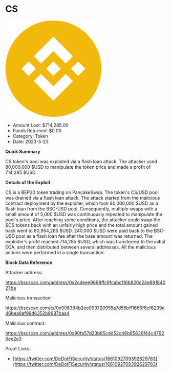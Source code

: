# CS
![CS](/rektimages/CS.png)
- Amount Lost: $714,285.00
- Funds Returned: $0.00
- Category: Token
- Date: 2023-5-23

**Quick Summary**

CS token's pool was exploited via a flash loan attack. The attacker used 80,000,000 $USD to manipulate the token price and made a profit of 714,285 $USD.

  


 **Details of the Exploit**

CS is a BEP20 token trading on PancakeSwap. The token's CS/USD pool was drained via a flash loan attack. The attack started from the malicious contract deployment by the exploiter, which took 80,000,000 $USD as a flash loan from the BSC-USD pool. Consequently, multiple swaps with a small amount of 5,000 $USD was continuously repeated to manipulate the pool's price. After reaching some conditions, the attacker could swap the $CS tokens back with an unfairly high price and the total amount gained back went to 80,954,285 $USD. 240,000 $USD were paid back to the BSC-USD pool as a flash loan fee after the base amount was returned. The exploiter's profit reached 714,285 $USD, which was transferred to the initial EOA, and then distributed between several addresses. All the malicious actions were performed in a single transaction.

  


 **Block Data Reference**

Attacker address:

https://bscscan.com/address/0x2cdeee9698ffc9fcabc116b820c24e89184027ba 

  


Malicious transaction:

https://bscscan.com/tx/0x906394b2ee093720955a7d55bff1666f6cf6239e46bea8af99d6352b9687baa4 

  


Malicious contract:

https://bscscan.com/address/0x90fa57d23b85cdd52c46b85636f44c47926ee2e3 


Proof Links:
- [https://twitter.com/DeDotFiSecurity/status/1661092709392629783](https://twitter.com/DeDotFiSecurity/status/1661092709392629783)


